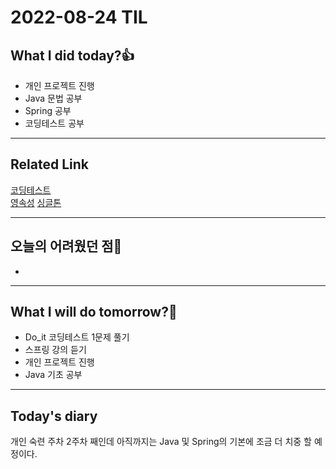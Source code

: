 # 2022-08-24 TIL
## What I did today?👍
* 개인 프로젝트 진행
* Java 문법 공부
* Spring 공부
* 코딩테스트 공부 

___
## Related Link
[코딩테스트](https://github.com/BeomSeogKim/Coding-Test/blob/main/Do_it/Problem%20013.md)    
[영속성](https://github.com/BeomSeogKim/Spring/blob/main/JPA/%EC%98%81%EC%86%8D%EC%84%B1.md)
[싱글톤](https://github.com/BeomSeogKim/Spring/blob/main/Basic/Singleton.md)
___
## 오늘의 어려웠던 점🤯
* 

___
## What I will do tomorrow?🙏
* Do_it 코딩테스트 1문제 풀기
* 스프링 강의 듣기
* 개인 프로젝트 진행
* Java 기초 공부

___
## Today's diary
개인 숙련 주차 2주차 째인데 아직까지는 Java 및 Spring의 기본에 조금 더 치중 할 예정이다. 
